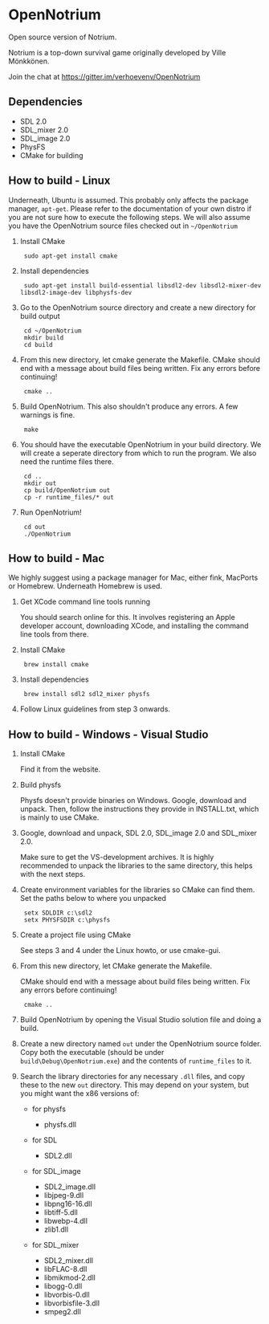 OpenNotrium
===========

Open source version of Notrium.

Notrium is a top-down survival game originally developed by Ville Mönkkönen.

Join the chat at https://gitter.im/verhoevenv/OpenNotrium

Dependencies
------------

* SDL 2.0
* SDL_mixer 2.0
* SDL_image 2.0
* PhysFS
* CMake for building


How to build - Linux
--------------------

Underneath, Ubuntu is assumed. This probably only affects the package manager, `apt-get`. Please refer to the documentation of your own distro if you are not sure how to execute the following steps.
We will also assume you have the OpenNotrium source files checked out in `~/OpenNotrium`

1. Install CMake

		sudo apt-get install cmake

2. Install dependencies

		sudo apt-get install build-essential libsdl2-dev libsdl2-mixer-dev libsdl2-image-dev libphysfs-dev

3. Go to the OpenNotrium source directory and create a new directory for build output

		cd ~/OpenNotrium
		mkdir build
		cd build

4. From this new directory, let cmake generate the Makefile. CMake should end with a message about build files being written. Fix any errors before continuing!

		cmake ..

5. Build OpenNotrium. This also shouldn't produce any errors. A few warnings is fine.

		make

6. You should have the executable OpenNotrium in your build directory. We will create a seperate directory from which to run the program. We also need the runtime files there.

		cd ..
		mkdir out
		cp build/OpenNotrium out
		cp -r runtime_files/* out

7. Run OpenNotrium!

		cd out
		./OpenNotrium


How to build - Mac
--------------------

We highly suggest using a package manager for Mac, either fink, MacPorts or Homebrew. Underneath Homebrew is used.

1. Get XCode command line tools running

	You should search online for this. It involves registering an Apple developer account, downloading XCode, and installing the command line tools from there.

2. Install CMake

		brew install cmake

3. Install dependencies

		brew install sdl2 sdl2_mixer physfs

4. Follow Linux guidelines from step 3 onwards.


How to build - Windows - Visual Studio
--------------------

1. Install CMake

	Find it from the website.

2. Build physfs

	Physfs doesn't provide binaries on Windows. Google, download and unpack. Then, follow the instructions they provide in INSTALL.txt, which is mainly to use CMake.

3. Google, download and unpack, SDL 2.0, SDL_image 2.0 and SDL_mixer 2.0.

	Make sure to get the VS-development archives. It is highly recommended to unpack the libraries to the same directory, this helps with the next steps.

4. Create environment variables for the libraries so CMake can find them. Set the paths below to where you unpacked

		setx SDLDIR c:\sdl2
		setx PHYSFSDIR c:\physfs

3. Create a project file using CMake

	See steps 3 and 4 under the Linux howto, or use cmake-gui.

4. From this new directory, let CMake generate the Makefile.

	CMake should end with a message about build files being written. Fix any errors before continuing!
	
		cmake ..

5. Build OpenNotrium by opening the Visual Studio solution file and doing a build.

6. Create a new directory named `out` under the OpenNotrium source folder. Copy both the executable (should be under `build\Debug\OpenNotrium.exe`) and the contents of `runtime_files` to it.

7. Search the library directories for any necessary `.dll` files, and copy these to the new `out` directory. This may depend on your system, but you might want the x86 versions of:

	* for physfs
	
		- physfs.dll

	* for SDL
	
		- SDL2.dll

	* for SDL_image
	
		- SDL2_image.dll
		- libjpeg-9.dll
		- libpng16-16.dll
		- libtiff-5.dll
		- libwebp-4.dll
		- zlib1.dll

	* for SDL_mixer
	
		- SDL2_mixer.dll
		- libFLAC-8.dll
		- libmikmod-2.dll
		- libogg-0.dll
		- libvorbis-0.dll
		- libvorbisfile-3.dll
		- smpeg2.dll
